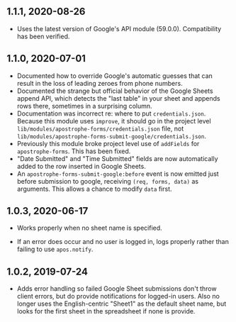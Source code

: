 ## 1.1.1, 2020-08-26

- Uses the latest version of Google's API module (59.0.0). Compatibility has been verified.

## 1.1.0, 2020-07-01

- Documented how to override Google's automatic guesses that can result in the loss of leading zeroes from phone numbers.
- Documented the strange but official behavior of the Google Sheets append API, which detects the "last table" in your sheet and appends rows there, sometimes in a surprising column.
- Documentation was incorrect re: where to put `credentials.json`. Because this module uses `improve`, it should go in the project level `lib/modules/apostrophe-forms/credentials.json` file, not `lib/modules/apostrophe-forms-submit-google/credentials.json`.
- Previously this module broke project level use of `addFields` for `apostrophe-forms`. This has been fixed.
- "Date Submitted" and "Time Submitted" fields are now automatically added to the row inserted in Google Sheets.
- An `apostrophe-forms-submit-google:before` event is now emitted just before submission to google, receiving `(req, forms, data)` as arguments. This allows a chance to modify `data` first.

## 1.0.3, 2020-06-17

- Works properly when no sheet name is specified.

- If an error does occur and no user is logged in, logs properly rather than failing to use `apos.notify`.

## 1.0.2, 2019-07-24

- Adds error handling so failed Google Sheet submissions don't throw client errors, but do provide notifications for logged-in users. Also no longer uses the English-centric "Sheet1" as the default sheet name, but looks for the first sheet in the spreadsheet if none is provide.
